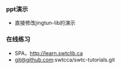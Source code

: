 ### ppt演示
- 直接修改jingtun-lib的演示

### 在线练习
- SPA，http://learn.swtclib.ca
- git@github.com:swtcca/swtc-tutorials.git
